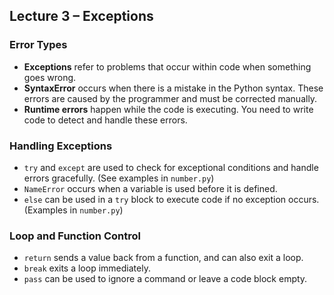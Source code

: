 ## Lecture 3 – Exceptions

### Error Types
- **Exceptions** refer to problems that occur within code when something goes wrong.  
- **SyntaxError** occurs when there is a mistake in the Python syntax. These errors are caused by the programmer and must be corrected manually.  
- **Runtime errors** happen while the code is executing. You need to write code to detect and handle these errors.

### Handling Exceptions
- `try` and `except` are used to check for exceptional conditions and handle errors gracefully. (See examples in `number.py`)  
- `NameError` occurs when a variable is used before it is defined.  
- `else` can be used in a `try` block to execute code if no exception occurs. (Examples in `number.py`)  

### Loop and Function Control
- `return` sends a value back from a function, and can also exit a loop.  
- `break` exits a loop immediately.  
- `pass` can be used to ignore a command or leave a code block empty.
